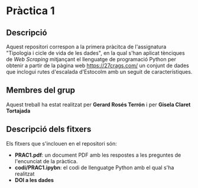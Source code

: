 # Pràctica 1

## Descripció

Aquest repositori correspon a la primera pràcitca de l'assignatura "Tipologia i cicle de vida de les dades", en la qual s'han aplicat tènciques de _Web Scraping_ mitjançant el llenguatge de programació Python per obtenir a partir de la pàgina web https://27crags.com/ un conjunt de dades que inclogui rutes d'escalada d'Estocolm amb un seguit de característiques.

## Membres del grup

Aquest treball ha estat realitzat per **Gerard Rosés Terrón** i per **Gisela Claret Tortajada**


## Descripció dels fitxers

Els fitxers que s'inclouen en el repositori són:  

* **PRAC1.pdf**: un document PDF amb les respostes a les preguntes de l'encunciat de la pràctica. 
* **codi/PRAC1.ipybn**: el codi de llenguatge Python amb el qual s'ha realitzat
* **DOI a les dades**
